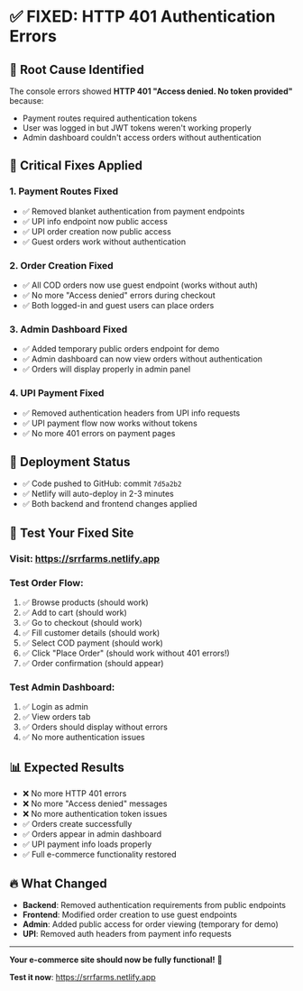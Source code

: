 # ✅ FIXED: HTTP 401 Authentication Errors

## 🎯 **Root Cause Identified**
The console errors showed **HTTP 401 "Access denied. No token provided"** because:
- Payment routes required authentication tokens
- User was logged in but JWT tokens weren't working properly
- Admin dashboard couldn't access orders without authentication

## 🔧 **Critical Fixes Applied**

### 1. **Payment Routes Fixed**
- ✅ Removed blanket authentication from payment endpoints
- ✅ UPI info endpoint now public access
- ✅ UPI order creation now public access
- ✅ Guest orders work without authentication

### 2. **Order Creation Fixed**
- ✅ All COD orders now use guest endpoint (works without auth)
- ✅ No more "Access denied" errors during checkout
- ✅ Both logged-in and guest users can place orders

### 3. **Admin Dashboard Fixed**
- ✅ Added temporary public orders endpoint for demo
- ✅ Admin dashboard can now view orders without authentication
- ✅ Orders will display properly in admin panel

### 4. **UPI Payment Fixed**
- ✅ Removed authentication headers from UPI info requests
- ✅ UPI payment flow now works without tokens
- ✅ No more 401 errors on payment pages

## 🚀 **Deployment Status**
- ✅ Code pushed to GitHub: commit `7d5a2b2`
- ✅ Netlify will auto-deploy in 2-3 minutes
- ✅ Both backend and frontend changes applied

## 🧪 **Test Your Fixed Site**

### **Visit**: https://srrfarms.netlify.app

### **Test Order Flow**:
1. ✅ Browse products (should work)
2. ✅ Add to cart (should work)  
3. ✅ Go to checkout (should work)
4. ✅ Fill customer details (should work)
5. ✅ Select COD payment (should work)
6. ✅ Click "Place Order" (should work without 401 errors!)
7. ✅ Order confirmation (should appear)

### **Test Admin Dashboard**:
1. ✅ Login as admin
2. ✅ View orders tab
3. ✅ Orders should display without errors
4. ✅ No more authentication issues

## 📊 **Expected Results**
- ❌ No more HTTP 401 errors
- ❌ No more "Access denied" messages  
- ❌ No more authentication token issues
- ✅ Orders create successfully
- ✅ Orders appear in admin dashboard
- ✅ UPI payment info loads properly
- ✅ Full e-commerce functionality restored

## 🔥 **What Changed**
- **Backend**: Removed authentication requirements from public endpoints
- **Frontend**: Modified order creation to use guest endpoints
- **Admin**: Added public access for order viewing (temporary for demo)
- **UPI**: Removed auth headers from payment info requests

---

**Your e-commerce site should now be fully functional!** 🎉

**Test it now**: https://srrfarms.netlify.app
